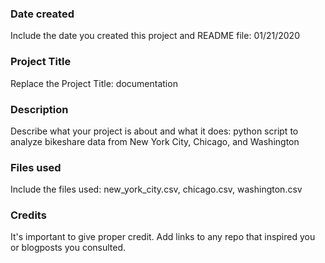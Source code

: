 ### Date created
Include the date you created this project and README file: 
01/21/2020

### Project Title
Replace the Project Title: 
documentation

### Description
Describe what your project is about and what it does: 
python script to analyze bikeshare data from New York City, Chicago, and Washington

### Files used
Include the files used: 
new_york_city.csv, chicago.csv, washington.csv

### Credits
It's important to give proper credit. Add links to any repo that inspired you or blogposts you consulted.

